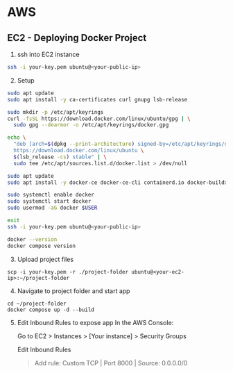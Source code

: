 # AWS

## EC2 - Deploying Docker Project
1. ssh into EC2 instance
```bash
ssh -i your-key.pem ubuntu@<your-public-ip>
```

2. Setup
```bash
sudo apt update
sudo apt install -y ca-certificates curl gnupg lsb-release

sudo mkdir -p /etc/apt/keyrings
curl -fsSL https://download.docker.com/linux/ubuntu/gpg | \
  sudo gpg --dearmor -o /etc/apt/keyrings/docker.gpg

echo \
  "deb [arch=$(dpkg --print-architecture) signed-by=/etc/apt/keyrings/docker.gpg] \
  https://download.docker.com/linux/ubuntu \
  $(lsb_release -cs) stable" | \
  sudo tee /etc/apt/sources.list.d/docker.list > /dev/null

sudo apt update
sudo apt install -y docker-ce docker-ce-cli containerd.io docker-buildx-plugin docker-compose-plugin

sudo systemctl enable docker
sudo systemctl start docker
sudo usermod -aG docker $USER

exit
ssh -i your-key.pem ubuntu@<your-public-ip>

docker --version
docker compose version
```

3. Upload project files
```
scp -i your-key.pem -r ./project-folder ubuntu@<your-ec2-ip>:~/project-folder
```

4. Navigate to project folder and start app
```
cd ~/project-folder
docker compose up -d --build
```
5. Edit Inbound Rules to expose app
   In the AWS Console:

   Go to EC2 > Instances > [Your instance] > Security Groups
  
   Edit Inbound Rules
   
   > Add rule: Custom TCP | Port 8000 | Source: 0.0.0.0/0

